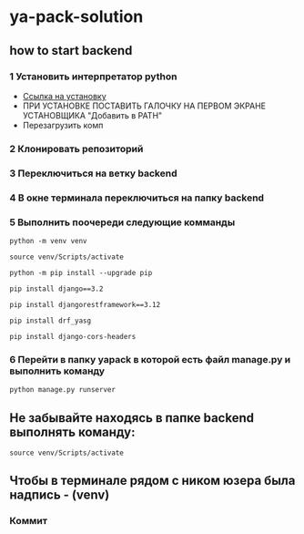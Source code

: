 # ya-pack-solution


## how to start backend

### 1 Установить интерпретатор python
- [Ссылка на установку](https://www.python.org/ftp/python/3.8.10/python-3.8.10-amd64.exe)
- ПРИ УСТАНОВКЕ ПОСТАВИТЬ ГАЛОЧКУ НА ПЕРВОМ ЭКРАНЕ УСТАНОВЩИКА "Добавить в PATH"
- Перезагрузить комп

### 2 Клонировать репозиторий

### 3 Переключиться на ветку backend

### 4 В окне терминала переключиться на папку backend

### 5 Выполнить поочереди следующие комманды
```
python -m venv venv

source venv/Scripts/activate

python -m pip install --upgrade pip

pip install django==3.2

pip install djangorestframework==3.12

pip install drf_yasg

pip install django-cors-headers

```

### 6 Перейти в папку yapack в которой есть файл manage.py и выполнить команду
```
python manage.py runserver
```


## Не забывайте находясь в папке backend выполнять команду:
```
source venv/Scripts/activate
```
## Чтобы в терминале рядом с ником юзера была надпись - (venv)


### Коммит